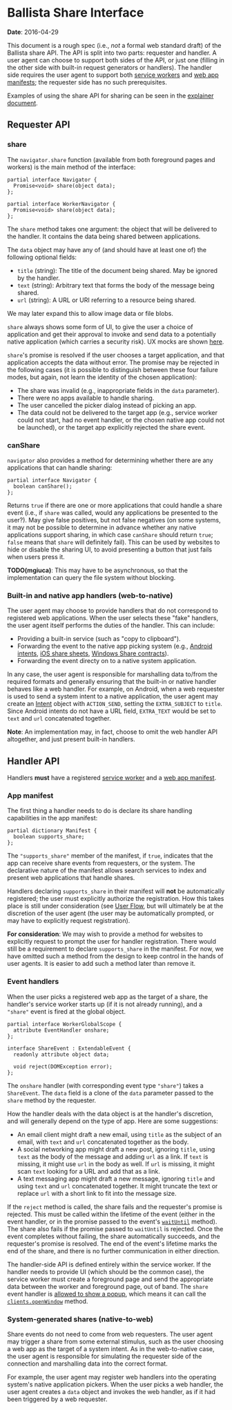 # Ballista Share Interface

**Date**: 2016-04-29

This document is a rough spec (i.e., *not* a formal web standard draft) of the
Ballista share API. The API is split into two parts: requester and handler. A
user agent can choose to support both sides of the API, or just one (filling in
the other side with built-in request generators or handlers). The handler side
requires the user agent to support both [service
workers](https://www.w3.org/TR/service-workers/) and [web app
manifests](https://www.w3.org/TR/appmanifest/); the requester side has no such
prerequisites.

Examples of using the share API for sharing can be seen in the
[explainer document](explainer.md).

## Requester API

### share

The `navigator.share` function (available from both foreground pages and
workers) is the main method of the interface:

```WebIDL
partial interface Navigator {
  Promise<void> share(object data);
};

partial interface WorkerNavigator {
  Promise<void> share(object data);
};
```

The `share` method takes one argument: the object that will be delivered to the
handler. It contains the data being shared between applications.

The `data` object may have any of (and should have at least one of) the
following optional fields:

* `title` (string): The title of the document being shared. May be ignored by
  the handler.
* `text` (string): Arbitrary text that forms the body of the message being
  shared.
* `url` (string): A URL or URI referring to a resource being shared.

We may later expand this to allow image data or file blobs.

`share` always shows some form of UI, to give the user a choice of application
and get their approval to invoke and send data to a potentially native
application (which carries a security risk). UX mocks are shown
[here](user_flow.md).

`share`'s promise is resolved if the user chooses a target application,
and that application accepts the data without error. The promise may be rejected
in the following cases (it is possible to distinguish between these four failure
modes, but again, not learn the identity of the chosen application):

* The share was invalid (e.g., inappropriate fields in the `data` parameter).
* There were no apps available to handle sharing.
* The user cancelled the picker dialog instead of picking an app.
* The data could not be delivered to the target app (e.g., service worker could
  not start, had no event handler, or the chosen native app could not be
  launched), or the target app explicitly rejected the share event.

### canShare

`navigator` also provides a method for determining whether there are any
applications that can handle sharing:

```WebIDL
partial interface Navigator {
  boolean canShare();
};
```

Returns `true` if there are one or more applications that could handle a share
event (i.e., if `share` was called, would any applications be presented to the
user?). May give false positives, but not false negatives (on some systems, it
may not be possible to determine in advance whether any native applications
support sharing, in which case `canShare` should return `true`; `false` means
that `share` will definitely fail). This can be used by websites to hide or
disable the sharing UI, to avoid presenting a button that just fails when users
press it.

**TODO(mgiuca)**: This may have to be asynchronous, so that the implementation
can query the file system without blocking.

### Built-in and native app handlers (web-to-native)

The user agent may choose to provide handlers that do not correspond to
registered web applications. When the user selects these "fake" handlers, the
user agent itself performs the duties of the handler. This can include:

* Providing a built-in service (such as "copy to clipboard").
* Forwarding the event to the native app picking system (e.g., [Android
  intents](http://developer.android.com/training/sharing/send.html), [iOS share
  sheets](https://developer.apple.com/library/ios/documentation/UIKit/Reference/UIActivityViewController_Class/index.html),
  [Windows Share contracts](https://msdn.microsoft.com/en-us/windows/uwp/app-to-app/share-data)).
* Forwarding the event directy on to a native system application.

In any case, the user agent is responsible for marshalling data to/from the
required formats and generally ensuring that the built-in or native handler
behaves like a web handler. For example, on Android, when a web requester is
used to send a system intent to a native application, the user agent may create
an [Intent](http://developer.android.com/reference/android/content/Intent.html)
object with `ACTION_SEND`, setting the `EXTRA_SUBJECT` to `title`. Since Android
intents do not have a URL field, `EXTRA_TEXT` would be set to `text` and `url`
concatenated together.

**Note**: An implementation may, in fact, choose to omit the web handler API
altogether, and just present built-in handlers.

## Handler API

Handlers **must** have a registered [service
worker](https://www.w3.org/TR/service-workers/) and a [web app
manifest](https://www.w3.org/TR/appmanifest/).

### App manifest

The first thing a handler needs to do is declare its share handling capabilities
in the app manifest:

```WebIDL
partial dictionary Manifest {
  boolean supports_share;
};
```

The `"supports_share"` member of the manifest, if `true`, indicates that the app
can receive share events from requesters, or the system. The declarative nature
of the manifest allows search services to index and present web applications
that handle shares.

Handlers declaring `supports_share` in their manifest will **not** be
automatically registered; the user must explicitly authorize the registration.
How this takes place is still under consideration (see [User
Flow](user_flow.md#registering-a-website-as-a-handler-on-mobile), but will
ultimately be at the discretion of the user agent (the user may be automatically
prompted, or may have to explicitly request registration).

**For consideration**: We may wish to provide a method for websites to
explicitly request to prompt the user for handler registration. There would
still be a requirement to declare `supports_share` in the manifest. For now, we
have omitted such a method from the design to keep control in the hands of user
agents. It is easier to add such a method later than remove it.

### Event handlers

When the user picks a registered web app as the target of a share, the
handler's service worker starts up (if it is not already running), and a
`"share"` event is fired at the global object.

```WebIDL
partial interface WorkerGlobalScope {
  attribute EventHandler onshare;
};

interface ShareEvent : ExtendableEvent {
  readonly attribute object data;

  void reject(DOMException error);
};
```

The `onshare` handler (with corresponding event type `"share"`) takes a
`ShareEvent`. The `data` field is a clone of the `data` parameter passed to the
`share` method by the requester.

How the handler deals with the data object is at the handler's discretion, and
will generally depend on the type of app. Here are some suggestions:

* An email client might draft a new email, using `title` as the subject of an
  email, with `text` and `url` concatenated together as the body.
* A social networking app might draft a new post, ignoring `title`, using `text`
  as the body of the message and adding `url` as a link. If `text` is missing,
  it might use `url` in the body as well. If `url` is missing, it might scan
  `text` looking for a URL and add that as a link.
* A text messaging app might draft a new message, ignoring `title` and using
  `text` and `url` concatenated together. It might truncate the text or replace
  `url` with a short link to fit into the message size.

If the `reject` method is called, the share fails and the requester's promise is
rejected. This must be called within the lifetime of the event (either in the
event handler, or in the promise passed to the event's
[`waitUntil`](https://www.w3.org/TR/service-workers/#wait-until-method) method).
The share also fails if the promise passed to `waitUntil` is rejected. Once the
event completes without failing, the share automatically succeeds, and the
requester's promise is resolved. The end of the event's lifetime marks the end
of the share, and there is no further communication in either direction.

The handler-side API is defined entirely within the service worker. If the
handler needs to provide UI (which should be the common case), the service
worker must create a foreground page and send the appropriate data between the
worker and foreground page, out of band. The `share` event handler is [allowed
to show a
popup](https://html.spec.whatwg.org/multipage/browsers.html#allowed-to-show-a-popup),
which means it can call the
[`clients.openWindow`](https://www.w3.org/TR/service-workers/#clients-openwindow-method)
method.

### System-generated shares (native-to-web)

Share events do not need to come from web requesters. The user agent may
trigger a share from some external stimulus, such as the user choosing a web
app as the target of a system intent. As in the web-to-native case, the user
agent is responsible for simulating the requester side of the connection and
marshalling data into the correct format.

For example, the user agent may register web handlers into the operating
system's native application pickers. When the user picks a web handler, the user
agent creates a `data` object and invokes the web handler, as if it had been
triggered by a web requester.

